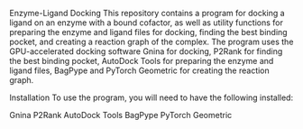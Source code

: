 Enzyme-Ligand Docking
This repository contains a program for docking a ligand on an enzyme with a bound cofactor, as well as utility functions for preparing the enzyme and ligand files for docking, finding the best binding pocket, and creating a reaction graph of the complex. The program uses the GPU-accelerated docking software Gnina for docking, P2Rank for finding the best binding pocket, AutoDock Tools for preparing the enzyme and ligand files, BagPype and PyTorch Geometric for creating the reaction graph.

Installation
To use the program, you will need to have the following installed:

Gnina
P2Rank
AutoDock Tools
BagPype
PyTorch Geometric

